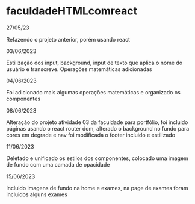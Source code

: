 # faculdadeHTMLcomreact

27/05/23

Refazendo o projeto anterior, porém usando react

03/06/2023

Estilização dos input, background, input de texto que aplica o nome do usuário e transcreve. Operações matemáticas adicionadas

04/06/2023

Foi adicionado mais algumas operações matemáticas e organizado os componentes

08/06/2023

Alteração do projeto atividade 03 da faculdade para portfólio, foi incluido páginas usando o react router dom, alterado o background no  fundo para cores em degrade e nav foi modificada o footer incluido e estilizado 

11/06/2023

Deletado e unificado os estilos dos componentes, colocado uma imagem de fundo com uma camada de opacidade

15/06/2023

Incluido imagens de fundo na home e exames, na page de exames foram incluidos alguns exames 
